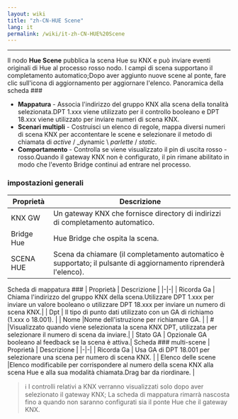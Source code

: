 ```yaml
---
layout: wiki
title: "zh-CN-HUE Scene"
lang: it
permalink: /wiki/it-zh-CN-HUE%20Scene
---
```

---
Il nodo **Hue Scene** pubblica la scena Hue su KNX e può inviare eventi originali di Hue al processo rosso nodo. I campi di scena supportano il completamento automatico;Dopo aver aggiunto nuove scene al ponte, fare clic sull'icona di aggiornamento per aggiornare l'elenco.
Panoramica della scheda ###
- **Mappatura** - Associa l'indirizzo del gruppo KNX alla scena della tonalità selezionata.DPT 1.xxx viene utilizzato per il controllo booleano e DPT 18.xxx viene utilizzato per inviare numeri di scena KNX.
- **Scenari multipli** - Costruisci un elenco di regole, mappa diversi numeri di scena KNX per accontentare le scene e selezionare il metodo di chiamata di _active_ / _dynamic \ _parlette_ / _static_.
- **Comportamento** - Controlla se viene visualizzato il pin di uscita rosso -rosso.Quando il gateway KNX non è configurato, il pin rimane abilitato in modo che l'evento Bridge continui ad entrare nel processo.
### impostazioni generali
| Proprietà | Descrizione |
|-|-|
| KNX GW | Un gateway KNX che fornisce directory di indirizzi di completamento automatico.|
| Bridge Hue | Hue Bridge che ospita la scena. |
| SCENA HUE |Scena da chiamare (il completamento automatico è supportato; il pulsante di aggiornamento riprenderà l'elenco).|
Scheda di mappatura ###
| Proprietà | Descrizione |
|-|-|
| Ricorda Ga | Chiama l'indirizzo del gruppo KNX della scena.Utilizzare DPT 1.xxx per inviare un valore booleano o utilizzare DPT 18.xxx per inviare un numero di scena KNX.|
| Dpt | Il tipo di punto dati utilizzato con un GA di richiamo (1.xxx o 18.001). |
| Nome |Nome dell'istruzione per richiamare GA. |
| # |Visualizzato quando viene selezionata la scena KNX DPT, utilizzata per selezionare il numero di scena da inviare.|
| Stato GA | Opzionale GA booleano al feedback se la scena è attiva.|
Scheda ### multi-scene
| Proprietà | Descrizione |
|-|-|
| Ricorda Ga | Usa GA di DPT 18.001 per selezionare una scena per numero di scena KNX. |
| Elenco delle scene |Elenco modificabile per corrispondere al numero della scena KNX alla scena Hue e alla sua modalità chiamata.Drag bar da riordinare. |
> ℹ️ I controlli relativi a KNX verranno visualizzati solo dopo aver selezionato il gateway KNX; La scheda di mappatura rimarrà nascosta fino a quando non saranno configurati sia il ponte Hue che il gateway KNX.
